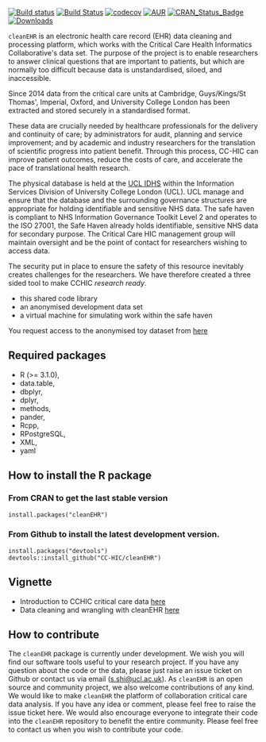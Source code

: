 [![Build status](https://ci.appveyor.com/api/projects/status/e8f7kur9d21jmsks?svg=true)](https://ci.appveyor.com/project/sinanshi/cleanEHR)
[![Build Status](https://travis-ci.com/UCL-HIC/cleanEHR.svg?token=tpqYy2kGKwjiyqQSznFy&branch=master)](https://travis-ci.com/UCL-HIC/cleanEHR)
[![codecov](https://codecov.io/gh/CC-HIC/cleanEHR/branch/master/graph/badge.svg)](https://codecov.io/gh/CC-HIC/cleanEHR)
[![AUR](https://img.shields.io/aur/license/yaourt.svg)]()
[![CRAN\_Status\_Badge](http://www.r-pkg.org/badges/version/cleanEHR)](https://cran.r-project.org/package=cleanEHR)
[![Downloads](http://cranlogs.r-pkg.org/badges/cleanEHR?color=brightgreen)](http://www.r-pkg.org/pkg/cleanEHR)



`cleanEHR` is an electronic health care record (EHR) data cleaning and
processing platform, which works with the Critical Care Health Informatics
Collaborative's data set. The purpose of the project is to enable researchers
to answer clinical questions that are important to patients, but which are
normally too difficult because data is unstandardised, siloed, and
inaccessible. 

Since 2014 data from the critical care units at Cambridge, Guys/Kings/St
Thomas', Imperial, Oxford, and University College London has been extracted and
stored securely in a standardised format. 

These data are crucially needed by healthcare professionals for the delivery
and continuity of care; by administrators for audit, planning and service
improvement; and by academic and industry researchers for the translation of
scientific progress into patient benefit. Through this process, CC-HIC can
improve patient outcomes, reduce the costs of care, and accelerate the pace of
translational health research. 

The physical database is held at the [UCL
IDHS](http://www.ucl.ac.uk/isd/itforslms/services/handling-sens-data/tech-soln)
within the Information Services Division of University College London (UCL).
UCL manage and ensure that the database and the surrounding governance
structures are appropriate for holding identifiable and sensitive NHS data. The
safe haven is compliant to NHS Information Governance Toolkit Level 2 and
operates to the ISO 27001, the Safe Haven already holds identifiable, sensitive
NHS data for secondary purpose. The Critical Care HIC management group will
maintain oversight and be the point of contact for researchers wishing to
access data.

The security put in place to ensure the safety of this resource inevitably
creates challenges for the researchers. We have therefore created a three sided
tool to make CCHIC _research ready_.

- this shared code library
- an anonymised development data set 
- a virtual machine for simulating work within the safe haven

You request access to the anonymised toy dataset from
[here](https://form.jotformeu.com/drstevok/cchic-end-user-license---cleanEHR)

## Required packages
* R (>= 3.1.0),
* data.table,
* dbplyr,
* dplyr,
* methods,
* pander,
* Rcpp,
* RPostgreSQL,
* XML,
* yaml


## How to install the R package
### From CRAN to get the last stable version

```
install.packages("cleanEHR")
```

### From Github to install the latest development version.
```
install.packages("devtools")
devtools::install_github("CC-HIC/cleanEHR")
```
## Vignette

* Introduction to CCHIC critical care data [here](https://cc-hic.github.io/cleanEHR/cchic_overview.html)
* Data cleaning and wrangling with cleanEHR [here](https://cc-hic.github.io/cleanEHR/data_clean.html)


## How to contribute
The `cleanEHR` package is currently under development. We wish you will find our
software tools useful to your research project. If you have any question about
the code or the data, please just raise an issue ticket on Github or contact 
us via email (s.shi@ucl.ac.uk). As `cleanEHR` is an open source and community
project, we also welcome contributions of any kind. We would like to make
`cleanEHR` the platform of collaboration critical care data analysis. If you
have any idea or comment, please feel free to raise the issue ticket here. We
would also encourage everyone to integrate their code into the `cleanEHR`
repository to benefit the entire community. Please feel free to contact us when
you wish to contribute your code. 
